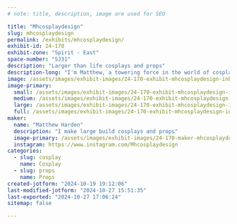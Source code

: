 ```yaml
---
# note: title, description, image are used for SEO

title: "Mhcosplaydesign"
slug: mhcosplaydesign
permalink: /exhibits/mhcosplaydesign/
exhibit-id: 24-170
exhibit-zone: "Spirit - East"
space-number: "SJ31"
description: "Larger than life cosplays and props"
description-long: "I'm Matthew, a towering force in the world of cosplay and prop making. With a passion for bringing larger-than-life characters to reality, I've mastered the art of giant builds, captivating audiences with intricately crafted costumes and props that defy imagination. I've embodied iconic characters like Nasus, Renekton, Mordekaiser, and Swain from League of Legends, earning recognition as a cosplay virtuoso. My exceptional talent has been recognized with prestigious accolades, including winning Best in Show and Best Masters six years in a row at the Florida Supercon, cementing my status as a true innovator in the cosplay community. Beyond the conventions, I'm a dedicated elementary and middle school teacher, seamlessly blending the worlds of music and technology in the classroom. Whether crafting epic cosplays or inspiring young minds, I strive to leave an indelible mark on both the cosplay stage and the educational realm."
image: /assets/images/exhibit-images/24-170-exhibit-mhcosplaydesign-inbound3551356775633847677-large.jpg
image-primary: 
  small: /assets/images/exhibit-images/24-170-exhibit-mhcosplaydesign-inbound3551356775633847677-small.jpg
  medium: /assets/images/exhibit-images/24-170-exhibit-mhcosplaydesign-inbound3551356775633847677-medium.jpg
  large: /assets/images/exhibit-images/24-170-exhibit-mhcosplaydesign-inbound3551356775633847677-large.jpg
  full: /assets/images/exhibit-images/24-170-exhibit-mhcosplaydesign-inbound3551356775633847677-full.jpg
maker: 
  name: "Matthew Harden"
  description: "I make large build cosplays and props"
  image-primary: /assets/images/exhibit-images/24-170-maker-mhcosplaydesign-inbound7852636485270038047-medium.jpg
  instagram: https://www.instagram.com/Mhcosplaydesign
categories: 
  - slug: cosplay
    name: Cosplay
  - slug: props
    name: Props
created-jotform: "2024-10-19 19:12:06"
last-modified-jotform: "2024-10-27 15:51:35"
last-exported: "2024-10-27 17:06:24"
sitemap: false

---
```


